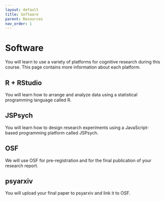 ```yaml
---
layout: default
title: Software
parent: Resources
nav_order: 1
---
```


# Software

You will learn to use a variety of platforms for cognitive research during this course. This page contains more information about each platform.

## R + RStudio

You will learn how to arrange and analyze data using a statistical programming language called R.

## JSPsych

You will learn how to design research experiments using a JavaScript-based programming platform called JSPsych.

## OSF

We will use OSF for pre-registration and for the final publication of your research report.

## psyarxiv

You will upload your final paper to psyarxiv and link it to OSF.

